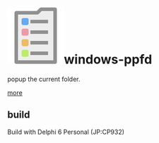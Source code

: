 # ![icon](src/icon.svg)windows-ppfd
popup the current folder.

[more](http://utb.cs.land.to/ppfd/index.html)

## build
Build with Delphi 6 Personal (JP:CP932)
